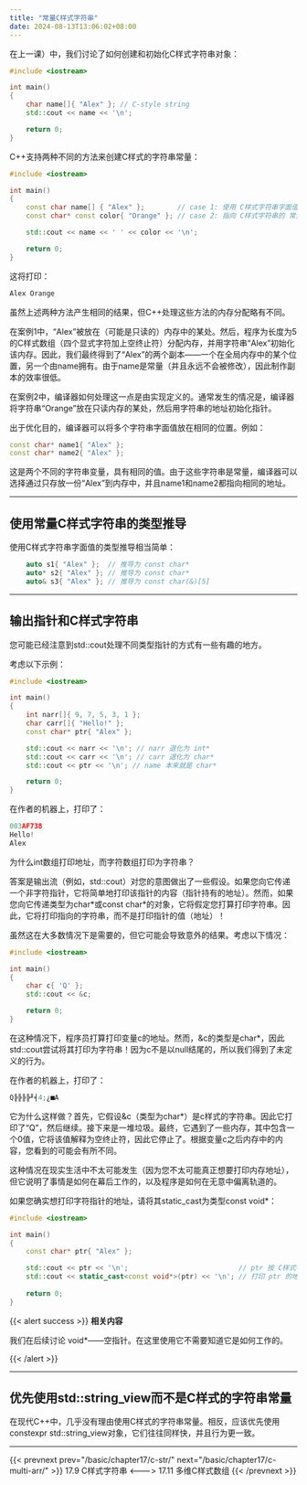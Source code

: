 ```yaml
---
title: "常量C样式字符串"
date: 2024-08-13T13:06:02+08:00
---
```


在上一课）中，我们讨论了如何创建和初始化C样式字符串对象：

```C++
#include <iostream>

int main()
{
    char name[]{ "Alex" }; // C-style string
    std::cout << name << '\n';

    return 0;
}
```

C++支持两种不同的方法来创建C样式的字符串常量：

```C++
#include <iostream>

int main()
{
    const char name[] { "Alex" };        // case 1: 使用 C样式字符串字面值 初始化 C样式字符串 常量
    const char* const color{ "Orange" }; // case 2: 指向 C样式字符串的 常量指针

    std::cout << name << ' ' << color << '\n';

    return 0;
}
```

这将打印：

```C++
Alex Orange
```

虽然上述两种方法产生相同的结果，但C++处理这些方法的内存分配略有不同。

在案例1中，“Alex”被放在（可能是只读的）内存中的某处。然后，程序为长度为5的C样式数组（四个显式字符加上空终止符）分配内存，并用字符串“Alex”初始化该内存。因此，我们最终得到了“Alex”的两个副本——一个在全局内存中的某个位置，另一个由name拥有。由于name是常量（并且永远不会被修改），因此制作副本的效率很低。

在案例2中，编译器如何处理这一点是由实现定义的。通常发生的情况是，编译器将字符串“Orange”放在只读内存的某处，然后用字符串的地址初始化指针。

出于优化目的，编译器可以将多个字符串字面值放在相同的位置。例如：

```C++
const char* name1{ "Alex" };
const char* name2{ "Alex" };
```

这是两个不同的字符串变量，具有相同的值。由于这些字符串是常量，编译器可以选择通过只存放一份“Alex”到内存中，并且name1和name2都指向相同的地址。

***
## 使用常量C样式字符串的类型推导

使用C样式字符串字面值的类型推导相当简单：

```C++
    auto s1{ "Alex" };  // 推导为 const char*
    auto* s2{ "Alex" }; // 推导为 const char*
    auto& s3{ "Alex" }; // 推导为 const char(&)[5]
```

***
## 输出指针和C样式字符串

您可能已经注意到std::cout处理不同类型指针的方式有一些有趣的地方。

考虑以下示例：

```C++
#include <iostream>

int main()
{
    int narr[]{ 9, 7, 5, 3, 1 };
    char carr[]{ "Hello!" };
    const char* ptr{ "Alex" };

    std::cout << narr << '\n'; // narr 退化为 int*
    std::cout << carr << '\n'; // carr 退化为 char*
    std::cout << ptr << '\n'; // name 本来就是 char*

    return 0;
}
```

在作者的机器上，打印了：

```C++
003AF738
Hello!
Alex
```

为什么int数组打印地址，而字符数组打印为字符串？

答案是输出流（例如，std::cout）对您的意图做出了一些假设。如果您向它传递一个非字符指针，它将简单地打印该指针的内容（指针持有的地址）。然而，如果您向它传递类型为char\*或const char\*的对象，它将假定您打算打印字符串。因此，它将打印指向的字符串，而不是打印指针的值（地址）！

虽然这在大多数情况下是需要的，但它可能会导致意外的结果。考虑以下情况：

```C++
#include <iostream>

int main()
{
    char c{ 'Q' };
    std::cout << &c;

    return 0;
}
```

在这种情况下，程序员打算打印变量c的地址。然而，&c的类型是char*，因此std::cout尝试将其打印为字符串！因为c不是以null结尾的，所以我们得到了未定义的行为。

在作者的机器上，打印了：

```C++
Q╠╠╠╠╜╡4;¿■A
```

它为什么这样做？首先，它假设&c（类型为char*）是c样式的字符串。因此它打印了“Q”，然后继续。接下来是一堆垃圾。最终，它遇到了一些内存，其中包含一个0值，它将该值解释为空终止符，因此它停止了。根据变量c之后内存中的内容，您看到的可能会有所不同。

这种情况在现实生活中不太可能发生（因为您不太可能真正想要打印内存地址），但它说明了事情是如何在幕后工作的，以及程序是如何在无意中偏离轨道的。

如果您确实想打印字符指针的地址，请将其static_cast为类型const void*：

```C++
#include <iostream>

int main()
{
    const char* ptr{ "Alex" };

    std::cout << ptr << '\n';                           // ptr 按 C样式字符串打印
    std::cout << static_cast<const void*>(ptr) << '\n'; // 打印 ptr 的地址
    
    return 0;
}
```

{{< alert success >}}
**相关内容**

我们在后续讨论 void*——空指针。在这里使用它不需要知道它是如何工作的。

{{< /alert >}}

***
## 优先使用std::string_view而不是C样式的字符串常量

在现代C++中，几乎没有理由使用C样式的字符串常量。相反，应该优先使用constexpr std::string_view对象，它们往往同样快，并且行为更一致。

***

{{< prevnext prev="/basic/chapter17/c-str/" next="/basic/chapter17/c-multi-arr/" >}}
17.9 C样式字符串
<--->
17.11 多维C样式数组
{{< /prevnext >}}
